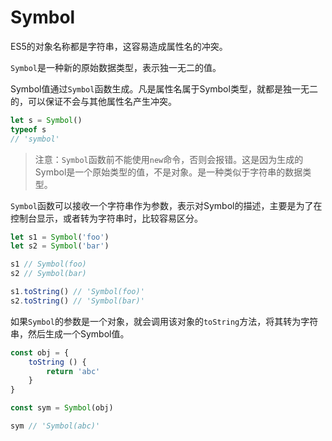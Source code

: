 # Symbol

ES5的对象名称都是字符串，这容易造成属性名的冲突。

`Symbol`是一种新的原始数据类型，表示独一无二的值。

Symbol值通过`Symbol`函数生成。凡是属性名属于Symbol类型，就都是独一无二的，可以保证不会与其他属性名产生冲突。

```javascript
let s = Symbol()
typeof s
// 'symbol'
```

> 注意：`Symbol`函数前不能使用`new`命令，否则会报错。这是因为生成的Symbol是一个原始类型的值，不是对象。是一种类似于字符串的数据类型。

`Symbol`函数可以接收一个字符串作为参数，表示对Symbol的描述，主要是为了在控制台显示，或者转为字符串时，比较容易区分。

```javascript
let s1 = Symbol('foo')
let s2 = Symbol('bar')

s1 // Symbol(foo)
s2 // Symbol(bar)

s1.toString() // 'Symbol(foo)'
s2.toString() // 'Symbol(bar)'
```

如果`Symbol`的参数是一个对象，就会调用该对象的`toString`方法，将其转为字符串，然后生成一个Symbol值。

```javascript
const obj = {
    toString () {
        return 'abc'
    }
}

const sym = Symbol(obj)

sym // 'Symbol(abc)'
```